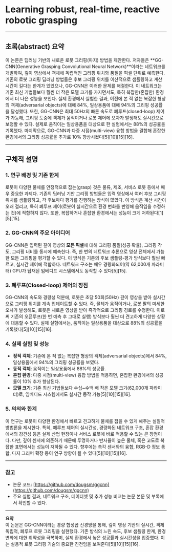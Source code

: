 # Learning robust, real-time, reactive robotic grasping

---

## 초록(abstract) 요약

이 논문은 딥러닝 기반의 새로운 로봇 그리핑(파지) 방법을 제안한다. 저자들은 **GG-CNN(Generative Grasping Convolutional Neural Network)**이라는 네트워크를 개발하여, 깊이 영상에서 객체에 독립적인 그리핑 위치와 품질을 픽셀 단위로 예측한다. 기존의 로봇 그리핑 딥러닝 방법들은 후보 그리핑 위치를 이산적으로 샘플링하고 계산 시간이 길다는 한계가 있었으나, GG-CNN은 이러한 문제를 해결한다. 이 네트워크는 기존 최신 기법들보다 훨씬 더 작은 모델 크기를 가지면서도, 특히 복잡한(혼잡한) 환경에서 더 나은 성능을 보인다. 실제 환경에서 실험한 결과, 이전에 본 적 없는 복잡한 형상의 객체(adversarial objects)에 대해 84%, 일상용품에 대해 94%의 그리핑 성공률을 달성했다. 또한, GG-CNN은 최대 50Hz의 빠른 속도로 폐루프(closed-loop) 제어가 가능해, 그리핑 도중에 객체가 움직이거나 로봇 제어에 오차가 발생해도 실시간으로 보정할 수 있다. 실제로 움직이는 일상용품을 대상으로 한 실험에서는 88%의 성공률을 기록했다. 마지막으로, GG-CNN과 다중 시점(multi-view) 융합 방법을 결합해 혼잡한 환경에서의 그리핑 성공률을 추가로 10% 향상시켰다[5][10][15][16].

---

## 구체적 설명

### 1. 연구 배경 및 기존 한계

로봇이 다양한 물체를 안정적으로 잡는(grasp) 것은 물류, 제조, 서비스 로봇 등에서 매우 중요한 과제다. 기존의 딥러닝 기반 그리핑 방법들은 입력 영상에서 여러 후보 그리핑 위치를 샘플링하고, 각 후보마다 평가를 진행하는 방식이 많았다. 이 방식은 계산 시간이 오래 걸리고, 특히 폐루프 제어(로봇이 실시간으로 환경 변화를 반영해 움직임을 수정하는 것)에 적합하지 않다. 또한, 복잡하거나 혼잡한 환경에서는 성능이 크게 저하된다[1][5][15].

### 2. GG-CNN의 주요 아이디어

GG-CNN은 입력된 깊이 영상의 **모든 픽셀**에 대해 그리핑 품질(성공 확률), 그리핑 각도, 그리핑 너비를 동시에 예측한다. 즉, 한 번의 네트워크 추론으로 영상 전체에서 가능한 모든 그리핑을 평가할 수 있다. 이 방식은 기존의 후보 샘플링-평가 방식보다 훨씬 빠르고, 실시간 제어에 적합하다. 네트워크 구조는 매우 경량화되어(약 62,000개 파라미터) GPU가 탑재된 임베디드 시스템에서도 동작할 수 있다[5][15].

### 3. 폐루프(Closed-loop) 제어의 장점

GG-CNN의 속도와 경량성 덕분에, 로봇은 초당 50회(50Hz) 깊이 영상을 받아 실시간으로 그리핑 위치를 계속 업데이트할 수 있다. 즉, 물체가 움직이거나, 로봇 팔의 미세한 오차가 발생해도, 로봇은 새로운 영상을 받아 즉각적으로 그리핑 경로를 수정한다. 이로써 기존의 오픈루프(한 번 예측 후 그대로 실행) 방식보다 훨씬 더 견고하게 다양한 상황에 대응할 수 있다. 실제 실험에서는, 움직이는 일상용품을 대상으로 88%의 성공률을 기록했다[5][10][15][16].

### 4. 실제 실험 및 성능

- **정적 객체**: 기존에 본 적 없는 복잡한 형상의 객체(adversarial objects)에서 84%, 일상용품에서 94%의 그리핑 성공률을 보였다.
- **동적 객체**: 움직이는 일상용품에서 88%의 성공률.
- **혼잡 환경**: 다중 시점(multi-view) 융합 방법을 적용하면, 혼잡한 환경에서의 성공률이 10% 추가 향상된다.
- **모델 크기**: 기존 최신 기법들보다 수십~수백 배 작은 모델 크기(62,000개 파라미터)로, 임베디드 시스템에서도 실시간 동작 가능[5][10][15][16].

### 5. 의의와 한계

이 연구는 로봇이 다양한 환경에서 빠르고 견고하게 물체를 잡을 수 있게 해주는 실질적 방법론을 제시한다. 특히, 폐루프 제어의 실시간성, 경량화된 네트워크 구조, 혼잡 환경에서의 강건성 등은 실제 산업 현장이나 서비스 로봇에 바로 적용할 수 있는 큰 장점이다. 다만, 깊이 센서에 의존하기 때문에 투명하거나 반사율이 높은 물체, 혹은 고도로 복잡한 표면에서는 성능이 저하될 수 있다. 향후에는 촉각 센서와의 융합, RGB-D 정보 통합, 다지 그리퍼 확장 등이 연구 방향이 될 수 있다[5][10][15][16].

---

### 참고

- 논문 코드: [https://github.com/dougsm/ggcnn](https://github.com/dougsm/ggcnn)
- 주요 실험 결과, 네트워크 구조, 데이터셋 및 추가 성능 비교는 논문 본문 및 부록에서 확인할 수 있다.

---

**요약**  
이 논문은 GG-CNN이라는 경량 합성곱 신경망을 통해, 깊이 영상 기반의 실시간, 객체 독립적, 폐루프 로봇 그리핑을 실현했다. 기존 방식의 느린 속도, 후보 샘플링 한계, 환경 변화에 대한 취약성을 극복하며, 실제 환경에서 높은 성공률과 실시간성을 입증했다. 이는 실용적 로봇 그리핑 기술의 중요한 진전임을 보여준다[5][10][15][16].
